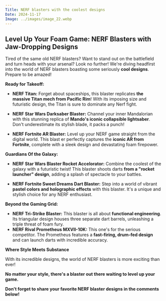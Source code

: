 ```yaml
---
Title: NERF blasters with the coolest designs
Date: 2024-11-17
Image: ../images/image_22.webp
---
```


##  Level Up Your Foam Game: NERF Blasters with Jaw-Dropping Designs 

Tired of the same old NERF blasters? Want to stand out on the battlefield and turn heads with your arsenal? Look no further! We're diving headfirst into the world of NERF blasters boasting some seriously **cool designs**. Prepare to be amazed!

**Ready for Takeoff:**

* **NERF  Titan:** Forget about spaceships, this blaster replicates **the massive Titan mech from Pacific Rim**! With its imposing size and futuristic design, the Titan is sure to dominate any Nerf fight.

* **NERF  Star Wars Darksaber Blaster:**  Channel your inner Mandalorian with this stunning replica of **Mando's iconic collapsible lightsaber**.  Don't underestimate its stylish blade,  it packs a punch!

* **NERF  Fortnite AR Blaster:**  Level up your NERF game straight from the digital world. This blast er perfectly captures the **iconic AR from Fortnite**, complete with a sleek design and devastating foam firepower.  

**Guardians Of the Galaxy:**

* **NERF  Star Wars Blaster Rocket Accelorator:** Combine the coolest of the galaxy with a futuristic twist! This blaster shoots darts **from a "rocket launcher" design**, adding a splash of spectacle to your battles.

* **NERF  Fortnite Sweet Dreams Dart Blaster:** Step into a world of vibrant **pastel colors and holographic effects** with this blaster.  It's a unique and  stylish choice for any NERF enthusiast. 

**Beyond the Gaming Grid:**

* **NERF  Tri-Strike Blaster:** This blaster is all about **functional engineering**. Its triangular design houses three separate dart barrels, unleashing a triple threat of foam fury.
* **NERF  Rival Prometheus MXVII-10K:** This one's for the serious competitor. The Prometheus features a **fast-firing, drum-fed design** and can launch darts with incredible accuracy.

**Where Style Meets Substance**

With its incredible designs, the world of NERF blasters is more exciting than ever! 

**No matter your style, there's a blaster out there waiting to level up your game.**

**Don't forget to share your favorite NERF blaster designs in the comments below!**


 
